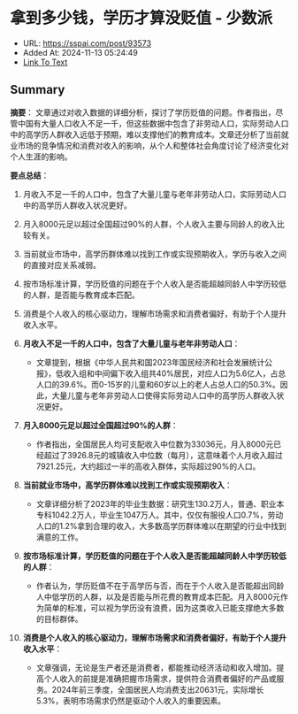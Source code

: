 # 拿到多少钱，学历才算没贬值 - 少数派
- URL: https://sspai.com/post/93573
- Added At: 2024-11-13 05:24:49
- [Link To Text](2024-11-13-拿到多少钱，学历才算没贬值---少数派_raw.md)

## Summary
**摘要**：
文章通过对收入数据的详细分析，探讨了学历贬值的问题。作者指出，尽管中国有大量人口收入不足一千，但这些数据中包含了非劳动人口，实际劳动人口中的高学历人群收入远低于预期，难以支撑他们的教育成本。文章还分析了当前就业市场的竞争情况和消费对收入的影响，从个人和整体社会角度讨论了经济变化对个人生涯的影响。

**要点总结**：
1. 月收入不足一千的人口中，包含了大量儿童与老年非劳动人口，实际劳动人口中的高学历人群收入状况更好。
2. 月入8000元足以超过全国超过90%的人群，个人收入主要与同龄人的收入比较有关。
3. 当前就业市场中，高学历群体难以找到工作或实现预期收入，学历与收入之间的直接对应关系减弱。
4. 按市场标准计算，学历贬值的问题在于个人收入是否能超越同龄人中学历较低的人群，是否能与教育成本匹配。
5. 消费是个人收入的核心驱动力，理解市场需求和消费者偏好，有助于个人提升收入水平。

1. **月收入不足一千的人口中，包含了大量儿童与老年非劳动人口**：
   - 文章提到，根据《中华人民共和国2023年国民经济和社会发展统计公报》，低收入组和中间偏下收入组共40%居民，对应人口为5.6亿人，占总人口的39.6%。而0-15岁的儿童和60岁以上的老人占总人口的50.3%。因此，大量儿童与老年非劳动人口使得实际劳动人口中的高学历人群收入状况更好。

2. **月入8000元足以超过全国超过90%的人群**：
   - 作者指出，全国居民人均可支配收入中位数为33036元，月入8000元已经超过了3926.8元的城镇收入中位数（每月），这意味着个人月收入超过7921.25元，大约超过一半的高收入群体，实际超过90%的人口。

3. **当前就业市场中，高学历群体难以找到工作或实现预期收入**：
   - 文章详细分析了2023年的毕业生数据：研究生130.2万人，普通、职业本专科1042.2万人，毕业生1047万人。其中，仅仅有服役人口0.7%，劳动人口的1.2%拿到合理的收入，大多数高学历群体难以在期望的行业中找到满意的工作。

4. **按市场标准计算，学历贬值的问题在于个人收入是否能超越同龄人中学历较低的人群**：
   - 作者认为，学历贬值不在于高学历与否，而在于个人收入是否能超出同龄人中低学历的人群，以及是否能与所花费的教育成本匹配。月入8000元作为简单的标准，可以视为学历没有浪费，因为这类收入已能支撑绝大多数的目标群体。

5. **消费是个人收入的核心驱动力，理解市场需求和消费者偏好，有助于个人提升收入水平**：
   - 文章强调，无论是生产者还是消费者，都能推动经济活动和收入增加。提高个人收入的前提是准确把握市场需求，提供符合消费者偏好的产品或服务。2024年前三季度，全国居民人均消费支出20631元，实际增长5.3%，表明市场需求仍然是驱动个人收入的重要因素。
